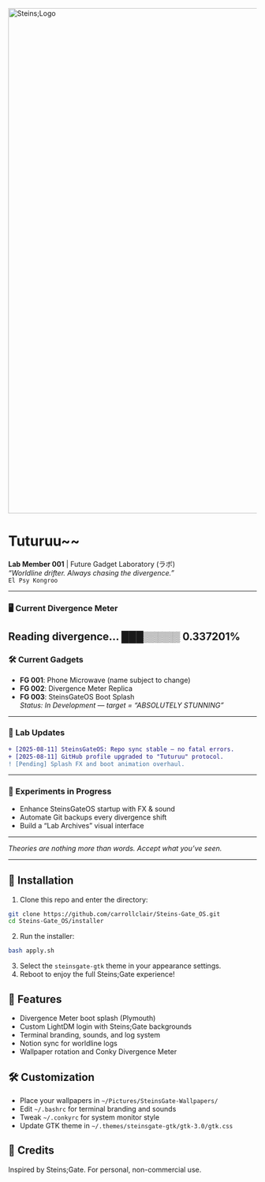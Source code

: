 
<img width="1024" height="1024" alt="Steins;Logo" src="https://github.com/user-attachments/assets/43e09156-9ff4-4287-a824-283895ea2915" />



# Tuturuu~~
**Lab Member 001** | Future Gadget Laboratory (ラボ)  
_“Worldline drifter. Always chasing the divergence.”_  
`El Psy Kongroo`

---

### 🖥 Current Divergence Meter
Reading divergence... ███▒▒▒▒▒ 0.337201%
---

### 🛠 Current Gadgets
- **FG 001**: Phone Microwave (name subject to change)
- **FG 002**: Divergence Meter Replica
- **FG 003**: SteinsGateOS Boot Splash  
  _Status: In Development — target = “ABSOLUTELY STUNNING”_

---

### 📡 Lab Updates
```diff
+ [2025-08-11] SteinsGateOS: Repo sync stable — no fatal errors.
+ [2025-08-11] GitHub profile upgraded to "Tuturuu" protocol.
! [Pending] Splash FX and boot animation overhaul.
```

---

### 🧪 Experiments in Progress
- Enhance SteinsGateOS startup with FX & sound  
- Automate Git backups every divergence shift  
- Build a “Lab Archives” visual interface  

---

_Theories are nothing more than words. Accept what you’ve seen._

---

## 🚀 Installation

1. Clone this repo and enter the directory:
  ```bash
  git clone https://github.com/carrollclair/Steins-Gate_OS.git
  cd Steins-Gate_OS/installer
  ```
2. Run the installer:
  ```bash
  bash apply.sh
  ```
3. Select the `steinsgate-gtk` theme in your appearance settings.
4. Reboot to enjoy the full Steins;Gate experience!

## 📝 Features
- Divergence Meter boot splash (Plymouth)
- Custom LightDM login with Steins;Gate backgrounds
- Terminal branding, sounds, and log system
- Notion sync for worldline logs
- Wallpaper rotation and Conky Divergence Meter

## 🛠 Customization
- Place your wallpapers in `~/Pictures/SteinsGate-Wallpapers/`
- Edit `~/.bashrc` for terminal branding and sounds
- Tweak `~/.conkyrc` for system monitor style
- Update GTK theme in `~/.themes/steinsgate-gtk/gtk-3.0/gtk.css`

## 📖 Credits
Inspired by Steins;Gate. For personal, non-commercial use.

